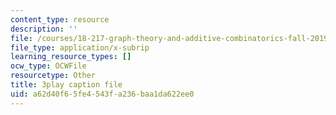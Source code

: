 ```yaml
---
content_type: resource
description: ''
file: /courses/18-217-graph-theory-and-additive-combinatorics-fall-2019/a62d40f65fe4543fa236baa1da622ee0_4626663.vtt
file_type: application/x-subrip
learning_resource_types: []
ocw_type: OCWFile
resourcetype: Other
title: 3play caption file
uid: a62d40f6-5fe4-543f-a236-baa1da622ee0
---
```

